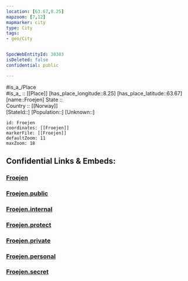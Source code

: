 ```yaml
---
location: [63.67,8.25] 
mapzoom: [7,12] 
mapmarker: city 
type: City
tags:
- geo/City


SpocWebEntityId: 30303
isDeleted: false
confidential: public

---
```

#is_a_/Place  
#is_a_ :: [[Place]] 
[has_place_longitude::8.25] 
[has_place_latitude::63.67] 
[name::Froejen] 
State ::  
Country :: [[Norway]]  
[StateId::] 
[Population::] 
[Unknown::] 


```leaflet
id: Froejen
coordinates: [[Froejen]] 
markerFile: [[Froejen]] 
defaultZoom: 11 
maxZoom: 18
```


## Confidential Links & Embeds: 

### [Froejen](/_Standards/Earth/Continent/Europe/Europe~North/Norway/City/Froejen.md) 

### [Froejen.public](/_public/Earth/Continent/Europe/Europe~North/Norway/City/Froejen.public.md) 

### [Froejen.internal](/_internal/Earth/Continent/Europe/Europe~North/Norway/City/Froejen.internal.md) 

### [Froejen.protect](/_protect/Earth/Continent/Europe/Europe~North/Norway/City/Froejen.protect.md) 

### [Froejen.private](/_private/Earth/Continent/Europe/Europe~North/Norway/City/Froejen.private.md) 

### [Froejen.personal](/_personal/Earth/Continent/Europe/Europe~North/Norway/City/Froejen.personal.md) 

### [Froejen.secret](/_secret/Earth/Continent/Europe/Europe~North/Norway/City/Froejen.secret.md)

